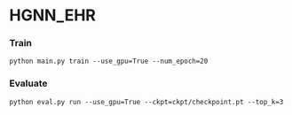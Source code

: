 # HGNN_EHR



### Train

```shell
python main.py train --use_gpu=True --num_epoch=20
```



### Evaluate

```shell
python eval.py run --use_gpu=True --ckpt=ckpt/checkpoint.pt --top_k=3
```


